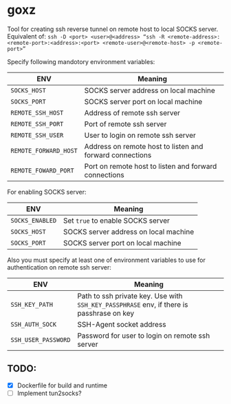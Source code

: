 # goxz

Tool for creating ssh reverse tunnel on remote host to local SOCKS server. Equivalent of:
`ssh -D <port> <user>@<address> “ssh -R <remote-address>:<remote-port>:<address>:<port> <remote-user>@<remote-host> -p <remote-port>”`

Specify following mandotory environment variables:

| ENV                   | Meaning                                                  |
| --------------------- | -------------------------------------------------------- |
| `SOCKS_HOST`          | SOCKS server address on local machine                    |
| `SOCKS_PORT`          | SOCKS server port on local machine                       |
| `REMOTE_SSH_HOST`     | Address of remote ssh server                             |
| `REMOTE_SSH_PORT`     | Port of remote ssh server                                |
| `REMOTE_SSH_USER`     | User to login on remote ssh server                       |
| `REMOTE_FORWARD_HOST` | Address on remote host to listen and forward connections |
| `REMOTE_FOWARD_PORT`  | Port on remote host to listen and forward connections    |

For enabling SOCKS server:

| ENV             | Meaning                               |
| --------------- | ------------------------------------- |
| `SOCKS_ENABLED` | Set `true` to enable SOCKS server     |
| `SOCKS_HOST`    | SOCKS server address on local machine |
| `SOCKS_PORT`    | SOCKS server port on local machine    |

Also you must specify at least one of environment variables to use for authentication on remote ssh server:

| ENV                 | Meaning                                                                                  |
| ------------------- | ---------------------------------------------------------------------------------------- |
| `SSH_KEY_PATH`      | Path to ssh private key. Use with `SSH_KEY_PASSPHRASE` env, if there is passhrase on key |
| `SSH_AUTH_SOCK`     | SSH-Agent socket address                                                                 |
| `SSH_USER_PASSWORD` | Password for user to login on remote ssh server                                          |

## TODO:

- [x] Dockerfile for build and runtime
- [ ] Implement tun2socks?
